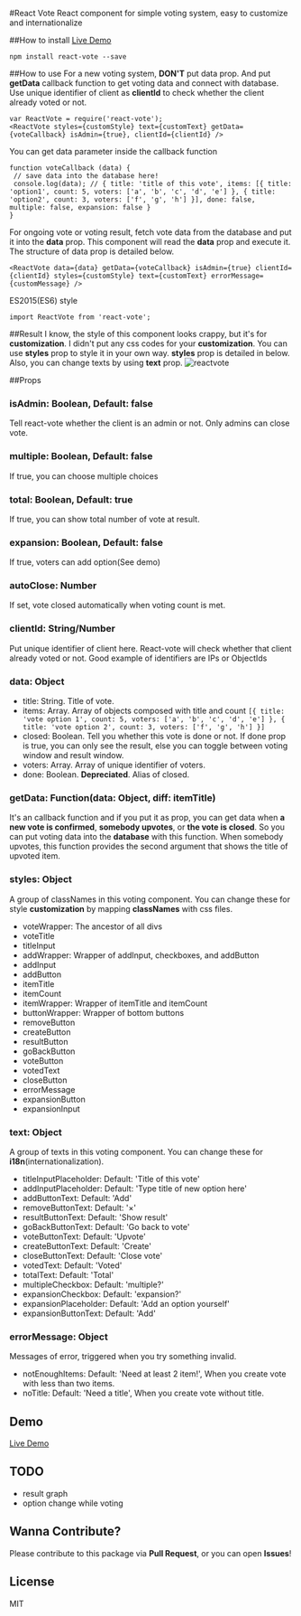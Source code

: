 #React Vote
React component for simple voting system, easy to customize and internationalize

##How to install
[Live Demo](https://www.zerocho.com/portfolio/ReactVote)
```
npm install react-vote --save
```

##How to use
For a new voting system, **DON'T** put data prop. And put **getData** callback function to get voting data and connect with database. Use unique identifier of client as **clientId** to check whether the client already voted or not.
```
var ReactVote = require('react-vote');
<ReactVote styles={customStyle} text={customText} getData={voteCallback} isAdmin={true}, clientId={clientId} />
```

You can get data parameter inside the callback function
```
function voteCallback (data) {
 // save data into the database here!
 console.log(data); // { title: 'title of this vote', items: [{ title: 'option1', count: 5, voters: ['a', 'b', 'c', 'd', 'e'] }, { title: 'option2', count: 3, voters: ['f', 'g', 'h'] }], done: false, multiple: false, expansion: false }
}
```

For ongoing vote or voting result, fetch vote data from the database and put it into the **data** prop. This component will read the **data** prop and execute it. The structure of data prop is detailed below.
```
<ReactVote data={data} getData={voteCallback} isAdmin={true} clientId={clientId} styles={customStyle} text={customText} errorMessage={customMessage} />
```

ES2015(ES6) style
```
import ReactVote from 'react-vote';
```

##Result
I know, the style of this component looks crappy, but it's for **customization**. I didn't put any css codes for your **customization**. You can use **styles** prop to style it in your own way. **styles** prop is detailed in below. Also, you can change texts by using **text** prop. 
![reactvote](https://cloud.githubusercontent.com/assets/10962668/19619889/d797c13e-98ab-11e6-8836-30afd0e34186.png)

##Props

### isAdmin: Boolean, Default: false
Tell react-vote whether the client is an admin or not. Only admins can close vote.

### multiple: Boolean, Default: false
If true, you can choose multiple choices

### total: Boolean, Default: true
If true, you can show total number of vote at result.

### expansion: Boolean, Default: false
If true, voters can add option(See demo)

### autoClose: Number
If set, vote closed automatically when voting count is met.

### clientId: String/Number
Put unique identifier of client here. React-vote will check whether that client already voted or not. Good example of identifiers are IPs or ObjectIds

### data: Object
- title: String. Title of vote.
- items: Array. Array of objects composed with title and count `[{ title: 'vote option 1', count: 5, voters: ['a', 'b', 'c', 'd', 'e'] }, { title: 'vote option 2', count: 3, voters: ['f', 'g', 'h'] }]`
- closed: Boolean. Tell you whether this vote is done or not. If done prop is true, you can only see the result, else you can toggle between voting window and result window.
- voters: Array. Array of unique identifier of voters.
- done: Boolean. **Depreciated**. Alias of closed.

### getData: Function(data: Object, diff: itemTitle)
It's an callback function and if you put it as prop, you can get data when **a new vote is confirmed**, **somebody upvotes**, or **the vote is closed**. So you can put voting data into the **database** with this function.
When somebody upvotes, this function provides the second argument that shows the title of upvoted item.

### styles: Object
A group of classNames in this voting component. You can change these for style **customization** by mapping **classNames** with css files.

- voteWrapper: The ancestor of all divs
- voteTitle
- titleInput
- addWrapper: Wrapper of addInput, checkboxes, and addButton
- addInput
- addButton
- itemTitle
- itemCount
- itemWrapper: Wrapper of itemTitle and itemCount
- buttonWrapper: Wrapper of bottom buttons
- removeButton
- createButton
- resultButton
- goBackButton
- voteButton
- votedText
- closeButton
- errorMessage
- expansionButton
- expansionInput

### text: Object
A group of texts in this voting component. You can change these for **i18n**(internationalization).

- titleInputPlaceholder: Default: 'Title of this vote'
- addInputPlaceholder: Default: 'Type title of new option here'
- addButtonText: Default: 'Add'
- removeButtonText: Default: '×'
- resultButtonText: Default: 'Show result'
- goBackButtonText: Default: 'Go back to vote'
- voteButtonText: Default: 'Upvote'
- createButtonText: Default: 'Create'
- closeButtonText: Default: 'Close vote'
- votedText: Default: 'Voted'
- totalText: Default: 'Total'
- multipleCheckbox: Default: 'multiple?'
- expansionCheckbox: Default: 'expansion?'
- expansionPlaceholder: Default: 'Add an option yourself'
- expansionButtonText: Default: 'Add'

### errorMessage: Object
Messages of error, triggered when you try something invalid.

- notEnoughItems: Default: 'Need at least 2 item!', When you create vote with less than two items.
- noTitle: Default: 'Need a title', When you create vote without title.

## Demo
[Live Demo](https://www.zerocho.com/portfolio/ReactVote)

## TODO
- result graph
- option change while voting

## Wanna Contribute?
Please contribute to this package via **Pull Request**, or you can open **Issues**!

## License
MIT

